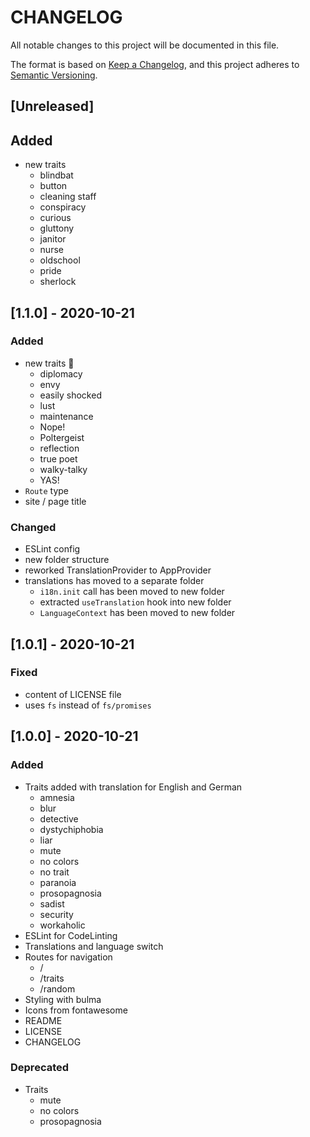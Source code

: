 # CHANGELOG

All notable changes to this project will be documented in this file.

The format is based on [Keep a Changelog](https://keepachangelog.com/en/1.0.0/),
and this project adheres to [Semantic Versioning](https://semver.org/spec/v2.0.0.html).

## [Unreleased]
## Added
- new traits
  - blindbat
  - button
  - cleaning staff
  - conspiracy
  - curious
  - gluttony
  - janitor
  - nurse
  - oldschool
  - pride
  - sherlock

## [1.1.0] - 2020-10-21
### Added
- new traits 🎉
  - diplomacy
  - envy
  - easily shocked
  - lust
  - maintenance
  - Nope!
  - Poltergeist
  - reflection
  - true poet
  - walky-talky
  - YAS!
- `Route` type
- site / page title

### Changed
- ESLint config
- new folder structure
- reworked TranslationProvider to AppProvider
- translations has moved to a separate folder
  - `i18n.init` call has been moved to new folder
  - extracted `useTranslation` hook into new folder
  - `LanguageContext` has been moved to new folder

## [1.0.1] - 2020-10-21
### Fixed
- content of LICENSE file
- uses `fs` instead of `fs/promises`

## [1.0.0] - 2020-10-21
### Added
- Traits added with translation for English and German
  - amnesia
  - blur
  - detective
  - dystychiphobia
  - liar
  - mute
  - no colors
  - no trait
  - paranoia
  - prosopagnosia
  - sadist
  - security
  - workaholic
- ESLint for CodeLinting
- Translations and language switch
- Routes for navigation
  - /
  - /traits
  - /random
- Styling with bulma
- Icons from fontawesome
- README
- LICENSE
- CHANGELOG

### Deprecated
- Traits
  - mute
  - no colors
  - prosopagnosia
